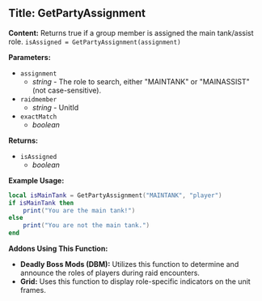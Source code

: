 ## Title: GetPartyAssignment

**Content:**
Returns true if a group member is assigned the main tank/assist role.
`isAssigned = GetPartyAssignment(assignment)`

**Parameters:**
- `assignment`
  - *string* - The role to search, either "MAINTANK" or "MAINASSIST" (not case-sensitive).
- `raidmember`
  - *string* - UnitId
- `exactMatch`
  - *boolean*

**Returns:**
- `isAssigned`
  - *boolean*

**Example Usage:**
```lua
local isMainTank = GetPartyAssignment("MAINTANK", "player")
if isMainTank then
    print("You are the main tank!")
else
    print("You are not the main tank.")
end
```

**Addons Using This Function:**
- **Deadly Boss Mods (DBM):** Utilizes this function to determine and announce the roles of players during raid encounters.
- **Grid:** Uses this function to display role-specific indicators on the unit frames.